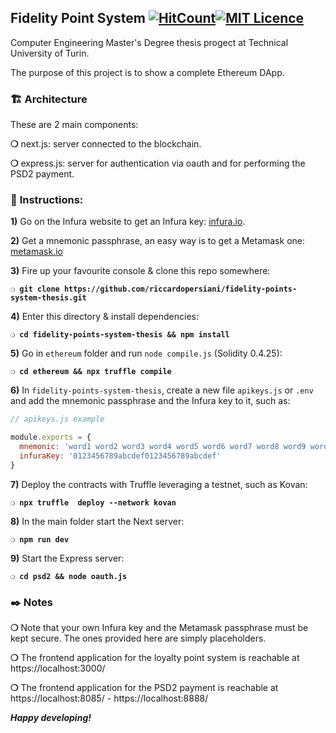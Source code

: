 ## __Fidelity Point System__ [![HitCount](http://hits.dwyl.io/riccardopersiani/fidelity-points-system-thesis.svg)](http://hits.dwyl.io/riccardopersiani/fidelity-points-system-thesis)[![MIT Licence](https://badges.frapsoft.com/os/mit/mit.svg?v=103)](https://opensource.org/licenses/mit-license.php)

Computer Engineering Master's Degree thesis progect at Technical University of Turin.

The purpose of this project is to show a complete Ethereum DApp.


### :building_construction: __Architecture__

These are 2 main components:

__❍__ next.js: server connected to the blockchain.

__❍__ express.js: server for authentication via oauth and for performing the PSD2 payment.

### :page_with_curl: __Instructions__:

**1)** Go on the Infura website to get an Infura key: [infura.io](https://infura.io).

**2)** Get a mnemonic passphrase, an easy way is to get a Metamask one: [metamask.io](https://metamask.io/)

**3)** Fire up your favourite console & clone this repo somewhere:

__`❍ git clone https://github.com/riccardopersiani/fidelity-points-system-thesis.git`__

**4)** Enter this directory & install dependencies:

__`❍ cd fidelity-points-system-thesis && npm install`__

**5)** Go in `ethereum` folder and run `node compile.js` (Solidity 0.4.25):

__`❍ cd ethereum && npx truffle compile`__

**6)** In `fidelity-points-system-thesis`, create a new file `apikeys.js` or `.env` and add the mnemonic passphrase and the Infura key to it, such as:

```javascript
// apikeys.js example

module.exports = {
  mnemonic: 'word1 word2 word3 word4 word5 word6 word7 word8 word9 word10 word11 word12',
  infuraKey: '0123456789abcdef0123456789abcdef'
}
```

**7)** Deploy the contracts with Truffle leveraging a testnet, such as Kovan:

__`❍ npx truffle  deploy --network kovan`__

**8)** In the main folder start the Next server:

__`❍ npm run dev`__

**9)** Start the Express server:

__`❍ cd psd2 && node oauth.js`__

### :black_nib: Notes

__❍__ Note that your own Infura key and the Metamask passphrase must be kept secure. The ones provided here are simply placeholders.

__❍__ The frontend application for the loyalty point system is reachable at https://localhost:3000/

__❍__ The frontend application for the PSD2 payment is reachable at https://localhost:8085/ - https://localhost:8888/

__*Happy developing!*__

